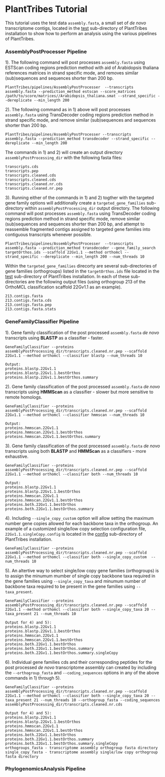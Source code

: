 # PlantTribes Tutorial
This tutorial uses the test data `assembly.fasta`, a small set of *de novo* transcriptome contigs, located in the [test](../test) sub-directory of PlantTribes installation to show how to perform an analysis using the various pipelines of PlantTribes.

### AssemblyPostProcesser Pipeline
1). The following command will post processes `assembly.fasta` using ESTScan coding regions prediction method with aid of Arabidopsis thaliana  references matrices in strand specific mode, and removes similar (sub)sequences and sequences shorter than 200 bp.

`PlantTribes/pipelines/AssemblyPostProcesser  --transcripts assembly.fasta --prediction_method estscan --score_matrices /path/to/score/matrices//Arabidopsis_thaliana.smat --strand_specific --dereplicate --min_length 200`

2). The following command as in 1) above will post processes `assembly.fasta` using TransDecoder coding regions prediction method in strand specific mode, and remove similar (sub)sequences and sequences shorter than 200 bp.

`PlantTribes/pipelines/AssemblyPostProcesser --transcripts assembly.fasta --prediction_method transdecoder --strand_specific --dereplicate --min_length 200`

The commands in 1) and 2) will create an output directory `assemblyPostProcessing_dir` with the following fasta files:
```
transcripts.cds
transcripts.pep
transcripts.cleaned.cds
transcripts.cleaned.cds
transcripts.cleaned.nr.cds
transcripts.cleaned.nr.pep 
```
3). Running either of the commands in 1) and 2) togther with the targeted gene family options will additionally create a `targeted_gene_families` sub-directory within `assemblyPostProcessing_dir` output directory. The following command will post processes `assembly.fasta` using TransDecoder coding regions prediction method in strand specific mode, remove similar (sub)sequences and sequences shorter than 200 bp, and attempt to reassemble fragmented contigs assigned to targeted gene families into contiguous transcripts whenever possible.

`PlantTribes/pipelines/AssemblyPostProcesser  --transcripts assembly.fasta --prediction_method transdecoder --gene_family_search targetOrthos.ids --scaffold 22Gv1.1 --method orthomcl --strand_specific --dereplicate --min_length 200 --num_threads 10`

Within the `targeted_gene_families` direcorty are several sub-directories of gene families (orthogroups) listed in the `targetOrthos.ids` file located in the [test](../test) sub-directory of PlantTribes installation. In each of these sub-directories are the following output files (using orthogroup 213 of the OrthoMCL classification scaffold 22Gv1.1 as an example).
```
213.contigs.fasta
213.contigs.fasta.cds
213.contigs.fasta.pep
213.contigs.fasta.stats
```

### GeneFamilyClassifier Pipeline
1). Gene family classification of the post processed `assembly.fasta` *de novo* transcripts using **BLASTP** as a classifier - faster.

`GeneFamilyClassifier --proteins assemblyPostProcessing_dir/transcripts.cleaned.nr.pep --scaffold 22Gv1.1 --method orthomcl --classifier blastp --num_threads 10`
```
Output:
proteins.blastp.22Gv1.1
proteins.blastp.22Gv1.1.bestOrthos
proteins.blastp.22Gv1.1.bestOrthos.summary
```
2). Gene family classification of the post processed `assembly.fasta` *de novo* transcripts using **HMMScan** as a classifier - slower but more sensitive to remote homologs.

`GeneFamilyClassifier --proteins assemblyPostProcessing_dir/transcripts.cleaned.nr.pep --scaffold 22Gv1.1 --method orthomcl --classifier hmmscan --num_threads 10`
```
Output:
proteins.hmmscan.22Gv1.1
proteins.hmmscan.22Gv1.1.bestOrthos
proteins.hmmscan.22Gv1.1.bestOrthos.summary
```
3). Gene family classification of the post processed `assembly.fasta` *de novo* transcripts using both **BLASTP** and **HMMScan** as a classifiers - more exhaustive.

`GeneFamilyClassifier --proteins assemblyPostProcessing_dir/transcripts.cleaned.nr.pep --scaffold 22Gv1.1 --method orthomcl --classifier both --num_threads 10`
```
Output:
proteins.blastp.22Gv1.1
proteins.blastp.22Gv1.1.bestOrthos
proteins.hmmscan.22Gv1.1
proteins.hmmscan.22Gv1.1.bestOrthos
proteins.both.22Gv1.1.bestOrthos
proteins.both.22Gv1.1.bestOrthos.summary
```
4). Including `--single_copy_custom` option will allow setting the maximum number gene copies allowed for each backbone taxa in the orthogroup. An example of a customized single/low copy selection configuration file, `22Gv1.1.singleCopy.config` is located in the [config](../config) sub-directory of PlantTribes installation.

`GeneFamilyClassifier --proteins assemblyPostProcessing_dir/transcripts.cleaned.nr.pep --scaffold 22Gv1.1 --method orthomcl --classifier both --single_copy_custom  --num_threads 10`

5). An altertive way to select single/low copy gene families (orthogroups) is to assign the minumum mumber of single copy backbone taxa required in the gene families using `--single_copy_taxa` and minumum number of backbone taxa required to be present in the gene families using `--taxa_present`.

`GeneFamilyClassifier --proteins assemblyPostProcessing_dir/transcripts.cleaned.nr.pep --scaffold 22Gv1.1 --method orthomcl --classifier both --single_copy_taxa 20 --taxa_present 21 --num_threads 10`
```
Output for 4) and 5):
proteins.blastp.22Gv1.1
proteins.blastp.22Gv1.1.bestOrthos
proteins.hmmscan.22Gv1.1
proteins.hmmscan.22Gv1.1.bestOrthos
proteins.both.22Gv1.1.bestOrthos
proteins.both.22Gv1.1.bestOrthos.summary
proteins.both.22Gv1.1.bestOrthos.summary.singleCopy
```
6). Individual gene families cds and their corresponding peptides for the post processed  *de novo* transcriptome assembly  can created by including the `--orthogroup_fasta` and `--coding_sequences` options in any of the above commands in 1) through 5). 

`GeneFamilyClassifier --proteins assemblyPostProcessing_dir/transcripts.cleaned.nr.pep --scaffold 22Gv1.1 --method orthomcl --classifier both --single_copy_taxa 20 --taxa_present 21 --num_threads 10 --orthogroup_fasta --coding_sequences assemblyPostProcessing_dir/transcripts.cleaned.nr.cds`
```
Output for 4) and 5):
proteins.blastp.22Gv1.1
proteins.blastp.22Gv1.1.bestOrthos
proteins.hmmscan.22Gv1.1
proteins.hmmscan.22Gv1.1.bestOrthos
proteins.both.22Gv1.1.bestOrthos
proteins.both.22Gv1.1.bestOrthos.summary
proteins.both.22Gv1.1.bestOrthos.summary.singleCopy
orthogroups_fasta - transcriptome assembly orthogroup fasta directory
single_copy_fasta - transcriptome assembly single/low copy orthogroup fasta directory
```

### PhylogenomicsAnalysis Pipeline








